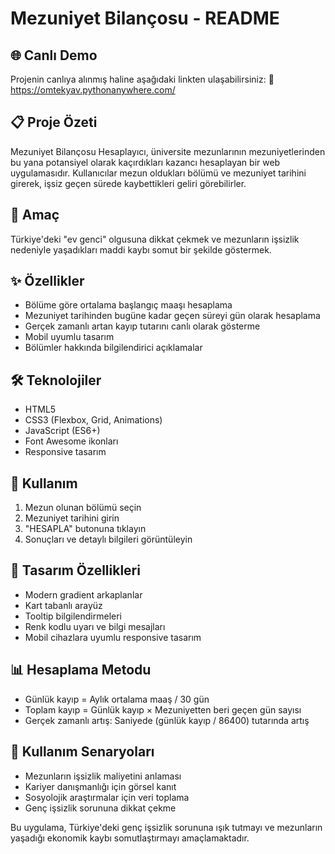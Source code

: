 # Mezuniyet Bilançosu - README
## 🌐 Canlı Demo
Projenin canlıya alınmış haline aşağıdaki linkten ulaşabilirsiniz:
🔗 https://omtekyav.pythonanywhere.com/


## 📋 Proje Özeti
Mezuniyet Bilançosu Hesaplayıcı, üniversite mezunlarının mezuniyetlerinden bu yana potansiyel olarak kaçırdıkları kazancı hesaplayan bir web uygulamasıdır. Kullanıcılar mezun oldukları bölümü ve mezuniyet tarihini girerek, işsiz geçen sürede kaybettikleri geliri görebilirler.

## 🎯 Amaç
Türkiye'deki "ev genci" olgusuna dikkat çekmek ve mezunların işsizlik nedeniyle yaşadıkları maddi kaybı somut bir şekilde göstermek.

## ✨ Özellikler
- Bölüme göre ortalama başlangıç maaşı hesaplama
- Mezuniyet tarihinden bugüne kadar geçen süreyi gün olarak hesaplama
- Gerçek zamanlı artan kayıp tutarını canlı olarak gösterme
- Mobil uyumlu tasarım
- Bölümler hakkında bilgilendirici açıklamalar

## 🛠️ Teknolojiler
- HTML5
- CSS3 (Flexbox, Grid, Animations)
- JavaScript (ES6+)
- Font Awesome ikonları
- Responsive tasarım

## 📱 Kullanım
1. Mezun olunan bölümü seçin
2. Mezuniyet tarihini girin
3. "HESAPLA" butonuna tıklayın
4. Sonuçları ve detaylı bilgileri görüntüleyin

## 🎨 Tasarım Özellikleri
- Modern gradient arkaplanlar
- Kart tabanlı arayüz
- Tooltip bilgilendirmeleri
- Renk kodlu uyarı ve bilgi mesajları
- Mobil cihazlara uyumlu responsive tasarım

## 📊 Hesaplama Metodu
- Günlük kayıp = Aylık ortalama maaş / 30 gün
- Toplam kayıp = Günlük kayıp × Mezuniyetten beri geçen gün sayısı
- Gerçek zamanlı artış: Saniyede (günlük kayıp / 86400) tutarında artış

## 🔮 Kullanım Senaryoları
- Mezunların işsizlik maliyetini anlaması
- Kariyer danışmanlığı için görsel kanıt
- Sosyolojik araştırmalar için veri toplama
- Genç işsizlik sorununa dikkat çekme

Bu uygulama, Türkiye'deki genç işsizlik sorununa ışık tutmayı ve mezunların yaşadığı ekonomik kaybı somutlaştırmayı amaçlamaktadır.
